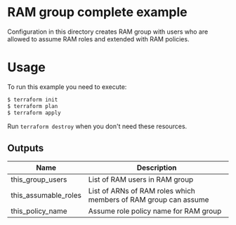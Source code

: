 # RAM group complete example

Configuration in this directory creates RAM group with users who are allowed to assume RAM roles and extended with RAM policies.


# Usage

To run this example you need to execute:

```bash
$ terraform init
$ terraform plan
$ terraform apply
```

Run `terraform destroy` when you don't need these resources.

<!-- BEGINNING OF PRE-COMMIT-TERRAFORM DOCS HOOK -->

## Outputs
| Name | Description |
|------|-------------|
| this_group_users | List of RAM users in RAM group |
| this_assumable_roles | List of ARNs of RAM roles which members of RAM group can assume |
| this_policy_name | Assume role policy name for RAM group |

<!-- END OF PRE-COMMIT-TERRAFORM DOCS HOOK -->
